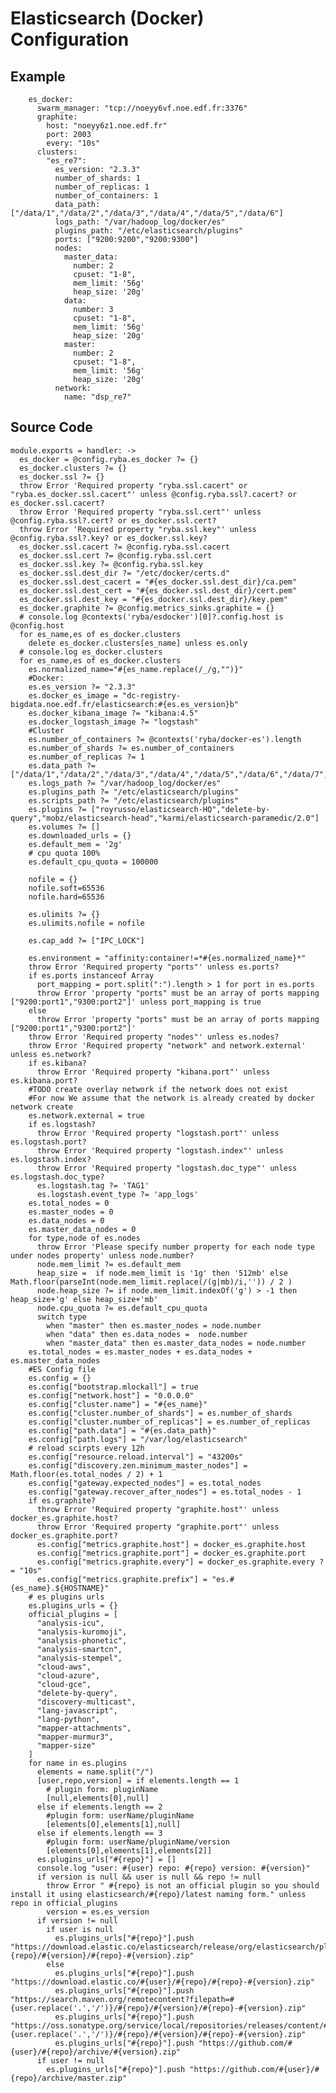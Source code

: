 
# Elasticsearch (Docker) Configuration

## Example

```
    es_docker:
      swarm_manager: "tcp://noeyy6vf.noe.edf.fr:3376"
      graphite:
        host: "noeyy6z1.noe.edf.fr"
        port: 2003
        every: "10s"
      clusters:
        "es_re7":
          es_version: "2.3.3"
          number_of_shards: 1
          number_of_replicas: 1
          number_of_containers: 1
          data_path: ["/data/1","/data/2","/data/3","/data/4","/data/5","/data/6"]
          logs_path: "/var/hadoop_log/docker/es"
          plugins_path: "/etc/elasticsearch/plugins"
          ports: ["9200:9200","9200:9300"]
          nodes:
            master_data:
              number: 2
              cpuset: "1-8",
              mem_limit: '56g'
              heap_size: '20g'
            data:
              number: 3
              cpuset: "1-8",
              mem_limit: '56g'
              heap_size: '20g'
            master:
              number: 2
              cpuset: "1-8",
              mem_limit: '56g'
              heap_size: '20g'
          network:
            name: "dsp_re7"

```

## Source Code

    module.exports = handler: ->
      es_docker = @config.ryba.es_docker ?= {}
      es_docker.clusters ?= {}
      es_docker.ssl ?= {}
      throw Error 'Required property "ryba.ssl.cacert" or "ryba.es_docker.ssl.cacert"' unless @config.ryba.ssl?.cacert? or es_docker.ssl.cacert?
      throw Error 'Required property "ryba.ssl.cert"' unless @config.ryba.ssl?.cert? or es_docker.ssl.cert?
      throw Error 'Required property "ryba.ssl.key"' unless @config.ryba.ssl?.key? or es_docker.ssl.key?
      es_docker.ssl.cacert ?= @config.ryba.ssl.cacert
      es_docker.ssl.cert ?= @config.ryba.ssl.cert
      es_docker.ssl.key ?= @config.ryba.ssl.key
      es_docker.ssl.dest_dir ?= "/etc/docker/certs.d"
      es_docker.ssl.dest_cacert = "#{es_docker.ssl.dest_dir}/ca.pem"
      es_docker.ssl.dest_cert = "#{es_docker.ssl.dest_dir}/cert.pem"
      es_docker.ssl.dest_key = "#{es_docker.ssl.dest_dir}/key.pem"
      es_docker.graphite ?= @config.metrics_sinks.graphite = {}
      # console.log @contexts('ryba/esdocker')[0]?.config.host is @config.host
      for es_name,es of es_docker.clusters 
        delete es_docker.clusters[es_name] unless es.only
      # console.log es_docker.clusters
      for es_name,es of es_docker.clusters
        es.normalized_name="#{es_name.replace(/_/g,"")}"
        #Docker:
        es.es_version ?= "2.3.3"
        es.docker_es_image = "dc-registry-bigdata.noe.edf.fr/elasticsearch:#{es.es_version}b"
        es.docker_kibana_image ?= "kibana:4.5"
        es.docker_logstash_image ?= "logstash"
        #Cluster
        es.number_of_containers ?= @contexts('ryba/docker-es').length
        es.number_of_shards ?= es.number_of_containers
        es.number_of_replicas ?= 1
        es.data_path ?= ["/data/1","/data/2","/data/3","/data/4","/data/5","/data/6","/data/7","/data/8"]
        es.logs_path ?= "/var/hadoop_log/docker/es"
        es.plugins_path ?= "/etc/elasticsearch/plugins"
        es.scripts_path ?= "/etc/elasticsearch/plugins"
        es.plugins ?= ["royrusso/elasticsearch-HQ","delete-by-query","mobz/elasticsearch-head","karmi/elasticsearch-paramedic/2.0"]
        es.volumes ?= []
        es.downloaded_urls = {}
        es.default_mem = '2g'
        # cpu quota 100%
        es.default_cpu_quota = 100000

        nofile = {}
        nofile.soft=65536
        nofile.hard=65536

        es.ulimits ?= {}
        es.ulimits.nofile = nofile

        es.cap_add ?= ["IPC_LOCK"]

        es.environment = "affinity:container!=*#{es.normalized_name}*"
        throw Error 'Required property "ports"' unless es.ports?
        if es.ports instanceof Array
          port_mapping = port.split(":").length > 1 for port in es.ports
          throw Error 'property "ports" must be an array of ports mapping ["9200:port1","9300:port2"]' unless port_mapping is true
        else
          throw Error 'property "ports" must be an array of ports mapping ["9200:port1","9300:port2"]'
        throw Error 'Required property "nodes"' unless es.nodes?
        throw Error 'Required property "network" and network.external' unless es.network?
        if es.kibana?
          throw Error 'Required property "kibana.port"' unless es.kibana.port?
        #TODO create overlay network if the network does not exist
        #For now We assume that the network is already created by docker network create
        es.network.external = true
        if es.logstash?
          throw Error 'Required property "logstash.port"' unless es.logstash.port?
          throw Error 'Required property "logstash.index"' unless es.logstash.index?
          throw Error 'Required property "logstash.doc_type"' unless es.logstash.doc_type?
          es.logstash.tag ?= 'TAG1'
          es.logstash.event_type ?= 'app_logs'
        es.total_nodes = 0
        es.master_nodes = 0
        es.data_nodes = 0
        es.master_data_nodes = 0
        for type,node of es.nodes
          throw Error 'Please specify number property for each node type under nodes property' unless node.number?
          node.mem_limit ?= es.default_mem
          heap_size =  if node.mem_limit is '1g' then '512mb' else Math.floor(parseInt(node.mem_limit.replace(/(g|mb)/i,'')) / 2 )
          node.heap_size ?= if node.mem_limit.indexOf('g') > -1 then heap_size+'g' else heap_size+'mb'
          node.cpu_quota ?= es.default_cpu_quota
          switch type
            when "master" then es.master_nodes = node.number
            when "data" then es.data_nodes =  node.number
            when "master_data" then es.master_data_nodes = node.number
        es.total_nodes = es.master_nodes + es.data_nodes + es.master_data_nodes
        #ES Config file
        es.config = {}
        es.config["bootstrap.mlockall"] = true
        es.config["network.host"] = "0.0.0.0"
        es.config["cluster.name"] = "#{es_name}"
        es.config["cluster.number_of_shards"] = es.number_of_shards
        es.config["cluster.number_of_replicas"] = es.number_of_replicas
        es.config["path.data"] = "#{es.data_path}"
        es.config["path.logs"] = "/var/log/elasticsearch"
        # reload scirpts every 12h
        es.config["resource.reload.interval"] = "43200s" 
        es.config["discovery.zen.minimum_master_nodes"] = Math.floor(es.total_nodes / 2) + 1
        es.config["gateway.expected_nodes"] = es.total_nodes
        es.config["gateway.recover_after_nodes"] = es.total_nodes - 1
        if es.graphite?
          throw Error 'Required property "graphite.host"' unless docker_es.graphite.host?
          throw Error 'Required property "graphite.port"' unless docker_es.graphite.port?
          es.config["metrics.graphite.host"] = docker_es.graphite.host
          es.config["metrics.graphite.port"] = docker_es.graphite.port
          es.config["metrics.graphite.every"] = docker_es.graphite.every ?= "10s"
          es.config["metrics.graphite.prefix"] = "es.#{es_name}.${HOSTNAME}"
        # es plugins urls
        es.plugins_urls = {}
        official_plugins = [
          "analysis-icu",
          "analysis-kuromoji",
          "analysis-phonetic",
          "analysis-smartcn",
          "analysis-stempel",
          "cloud-aws",
          "cloud-azure",
          "cloud-gce",
          "delete-by-query",
          "discovery-multicast",
          "lang-javascript",
          "lang-python",
          "mapper-attachments",
          "mapper-murmur3",
          "mapper-size"
        ]
        for name in es.plugins
          elements = name.split("/")
          [user,repo,version] = if elements.length == 1
            # plugin form: pluginName
            [null,elements[0],null]
          else if elements.length == 2
            #plugin form: userName/pluginName
            [elements[0],elements[1],null]
          else if elements.length == 3
            #plugin form: userName/pluginName/version
            [elements[0],elements[1],elements[2]]
          es.plugins_urls["#{repo}"] = []
          console.log "user: #{user} repo: #{repo} version: #{version}"
          if version is null && user is null && repo != null
            throw Error " #{repo} is not an official plugin so you should install it using elasticsearch/#{repo}/latest naming form." unless repo in official_plugins
            version = es.es_version
          if version != null
            if user is null
              es.plugins_urls["#{repo}"].push "https://download.elastic.co/elasticsearch/release/org/elasticsearch/plugin/#{repo}/#{version}/#{repo}-#{version}.zip"
            else
              es.plugins_urls["#{repo}"].push "https://download.elastic.co/#{user}/#{repo}/#{repo}-#{version}.zip"
              es.plugins_urls["#{repo}"].push "https://search.maven.org/remotecontent?filepath=#{user.replace('.','/')}/#{repo}/#{version}/#{repo}-#{version}.zip"
              es.plugins_urls["#{repo}"].push "https://oss.sonatype.org/service/local/repositories/releases/content/#{user.replace('.','/')}/#{repo}/#{version}/#{repo}-#{version}.zip"
              es.plugins_urls["#{repo}"].push "https://github.com/#{user}/#{repo}/archive/#{version}.zip"
          if user != null
            es.plugins_urls["#{repo}"].push "https://github.com/#{user}/#{repo}/archive/master.zip"
